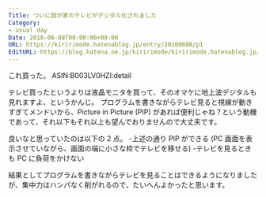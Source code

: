 ```yaml
---
Title: ついに我が家のテレビがデジタル化されました
Category:
- usual day
Date: 2010-06-08T00:00:00+09:00
URL: https://kiririmode.hatenablog.jp/entry/20100608/p1
EditURL: https://blog.hatena.ne.jp/kiririmode/kiririmode.hatenablog.jp/atom/entry/8454420450078211799
---
```



これ買った。
ASIN:B003LV0HZI:detail

テレビ買ったというよりは液晶モニタを買って、そのオマケに地上波デジタルも見れますよ、というかんじ。
プログラムを書きながらテレビ見ると視線が動きすぎてメンドいから、Picture in Picture (PIP) があれば便利じゃね？という動機であって、それ以下もそれ以上も望んでおりませんので大丈夫です。

良いなと思っていたのは以下の 2 点。
-上述の通り PIP ができる (PC 画面を表示させていながら、画面の端に小さな枠でテレビを移せる)
-テレビを見るときも PC に負荷をかけない

結果としてプログラムを書きながらテレビを見ることはできるようになりましたが、集中力はハンパなく削がれるので、たいへんよかったと思います。
